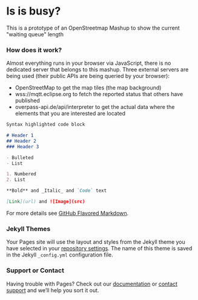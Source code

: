 # Is is busy? 
This is a prototype of an OpenStreetmap Mashup to show the current "waiting queue" length

### How does it work?

Almost everything runs in your browser via JavaScript, there is no dedicated server that belongs to this mashup.
Three external servers are being used (their public APIs are being queried by your browser):
- OpenStreetMap to get the map tiles (the map background)
- wss://mqtt.eclipse.org to fetch the reported status that others have published
- overpass-api.de/api/interpreter to get the actual data where the elements that you are interested are located
 

```markdown
Syntax highlighted code block

# Header 1
## Header 2
### Header 3

- Bulleted
- List

1. Numbered
2. List

**Bold** and _Italic_ and `Code` text

[Link](url) and ![Image](src)
```

For more details see [GitHub Flavored Markdown](https://guides.github.com/features/mastering-markdown/).

### Jekyll Themes

Your Pages site will use the layout and styles from the Jekyll theme you have selected in your [repository settings](https://github.com/nanosek/supermarket-status/settings). The name of this theme is saved in the Jekyll `_config.yml` configuration file.

### Support or Contact

Having trouble with Pages? Check out our [documentation](https://help.github.com/categories/github-pages-basics/) or [contact support](https://github.com/contact) and we’ll help you sort it out.

